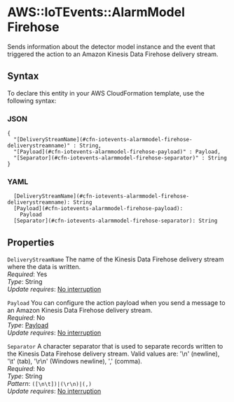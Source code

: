 # AWS::IoTEvents::AlarmModel Firehose<a name="aws-properties-iotevents-alarmmodel-firehose"></a>

Sends information about the detector model instance and the event that triggered the action to an Amazon Kinesis Data Firehose delivery stream\.

## Syntax<a name="aws-properties-iotevents-alarmmodel-firehose-syntax"></a>

To declare this entity in your AWS CloudFormation template, use the following syntax:

### JSON<a name="aws-properties-iotevents-alarmmodel-firehose-syntax.json"></a>

```
{
  "[DeliveryStreamName](#cfn-iotevents-alarmmodel-firehose-deliverystreamname)" : String,
  "[Payload](#cfn-iotevents-alarmmodel-firehose-payload)" : Payload,
  "[Separator](#cfn-iotevents-alarmmodel-firehose-separator)" : String
}
```

### YAML<a name="aws-properties-iotevents-alarmmodel-firehose-syntax.yaml"></a>

```
  [DeliveryStreamName](#cfn-iotevents-alarmmodel-firehose-deliverystreamname): String
  [Payload](#cfn-iotevents-alarmmodel-firehose-payload): 
    Payload
  [Separator](#cfn-iotevents-alarmmodel-firehose-separator): String
```

## Properties<a name="aws-properties-iotevents-alarmmodel-firehose-properties"></a>

`DeliveryStreamName`  <a name="cfn-iotevents-alarmmodel-firehose-deliverystreamname"></a>
The name of the Kinesis Data Firehose delivery stream where the data is written\.  
*Required*: Yes  
*Type*: String  
*Update requires*: [No interruption](https://docs.aws.amazon.com/AWSCloudFormation/latest/UserGuide/using-cfn-updating-stacks-update-behaviors.html#update-no-interrupt)

`Payload`  <a name="cfn-iotevents-alarmmodel-firehose-payload"></a>
You can configure the action payload when you send a message to an Amazon Kinesis Data Firehose delivery stream\.  
*Required*: No  
*Type*: [Payload](aws-properties-iotevents-alarmmodel-payload.md)  
*Update requires*: [No interruption](https://docs.aws.amazon.com/AWSCloudFormation/latest/UserGuide/using-cfn-updating-stacks-update-behaviors.html#update-no-interrupt)

`Separator`  <a name="cfn-iotevents-alarmmodel-firehose-separator"></a>
A character separator that is used to separate records written to the Kinesis Data Firehose delivery stream\. Valid values are: '\\n' \(newline\), '\\t' \(tab\), '\\r\\n' \(Windows newline\), ',' \(comma\)\.  
*Required*: No  
*Type*: String  
*Pattern*: `([\n\t])|(\r\n)|(,)`  
*Update requires*: [No interruption](https://docs.aws.amazon.com/AWSCloudFormation/latest/UserGuide/using-cfn-updating-stacks-update-behaviors.html#update-no-interrupt)
